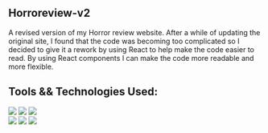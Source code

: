 Horroreview-v2
---
A revised version of my Horror review website. After a while of updating the original site, I found that the code was becoming too complicated so I decided to give it a rework by using React to help make the code easier to read. By using React components I can make the code more readable and more flexible.

Tools && Technologies Used:
---
![](https://img.shields.io/badge/-HTML-ffffff?style=flat-square&logo=html5&logoColor=E34F26)
![](https://img.shields.io/badge/-CSS-ffffff?style=flat-square&logo=css3&logoColor=1572B6) 
![](https://img.shields.io/badge/-JS-ffffff?style=flat-square&logo=javascript&logoColor=F7DF1E)  
![](https://img.shields.io/badge/-React-ffffff?style=flat-square&logo=react&logoColor=61DAFB)
![](https://img.shields.io/badge/-NPM-ffffff?style=flat-square&logo=npm&logoColor=CB3837)
![](https://img.shields.io/badge/-VScode-ffffff?style=flat-square&logo=visual-studio-code&logoColor=007ACC)